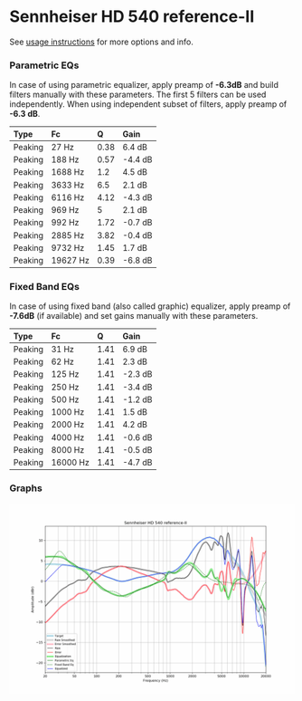 # Sennheiser HD 540 reference-II
See [usage instructions](https://github.com/jaakkopasanen/AutoEq#usage) for more options and info.

### Parametric EQs
In case of using parametric equalizer, apply preamp of **-6.3dB** and build filters manually
with these parameters. The first 5 filters can be used independently.
When using independent subset of filters, apply preamp of **-6.3 dB**.

| Type    | Fc       |    Q | Gain    |
|:--------|:---------|:-----|:--------|
| Peaking | 27 Hz    | 0.38 | 6.4 dB  |
| Peaking | 188 Hz   | 0.57 | -4.4 dB |
| Peaking | 1688 Hz  | 1.2  | 4.5 dB  |
| Peaking | 3633 Hz  | 6.5  | 2.1 dB  |
| Peaking | 6116 Hz  | 4.12 | -4.3 dB |
| Peaking | 969 Hz   | 5    | 2.1 dB  |
| Peaking | 992 Hz   | 1.72 | -0.7 dB |
| Peaking | 2885 Hz  | 3.82 | -0.4 dB |
| Peaking | 9732 Hz  | 1.45 | 1.7 dB  |
| Peaking | 19627 Hz | 0.39 | -6.8 dB |

### Fixed Band EQs
In case of using fixed band (also called graphic) equalizer, apply preamp of **-7.6dB**
(if available) and set gains manually with these parameters.

| Type    | Fc       |    Q | Gain    |
|:--------|:---------|:-----|:--------|
| Peaking | 31 Hz    | 1.41 | 6.9 dB  |
| Peaking | 62 Hz    | 1.41 | 2.3 dB  |
| Peaking | 125 Hz   | 1.41 | -2.3 dB |
| Peaking | 250 Hz   | 1.41 | -3.4 dB |
| Peaking | 500 Hz   | 1.41 | -1.2 dB |
| Peaking | 1000 Hz  | 1.41 | 1.5 dB  |
| Peaking | 2000 Hz  | 1.41 | 4.2 dB  |
| Peaking | 4000 Hz  | 1.41 | -0.6 dB |
| Peaking | 8000 Hz  | 1.41 | -0.5 dB |
| Peaking | 16000 Hz | 1.41 | -4.7 dB |

### Graphs
![](./Sennheiser%20HD%20540%20reference-II.png)